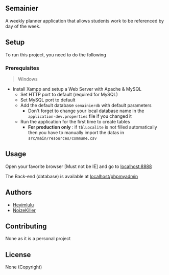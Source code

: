 ## Semainier

A weekly planner application that allows students work to be referenced by day of the week.

## Setup

To run this project, you need to do the following

### Prerequisites

> Windows
- Install Xampp and setup a Web Server with Apache & MySQL
  - Set HTTP port to default (required for MySQL)  
  - Set MySQL port to default
  - Add the default database `semainierdb` with default parameters
    - Don't forget to change your local database name in the `application-dev.properties` file if you changed it
  - Run the application for the first time to create tables 
    - **For production only** : if `tblLocalite` is not filled automatically then you have to manually import the datas in `src/main/resources/commune.csv`

## Usage

Open your favorite browser [Must not be IE] and go to [localhost:8888](http://localhost:8888)

The Back-end (database) is available at [localhost/phpmyadmin](http://localhost/phpmyadmin)

## Authors

- [Heyimlulu](https://github.com/Heyimlulu)
- [NoizeKiller](https://github.com/NoizeKiller)

## Contributing

None as it is a personal project

## License

None (Copyright)
